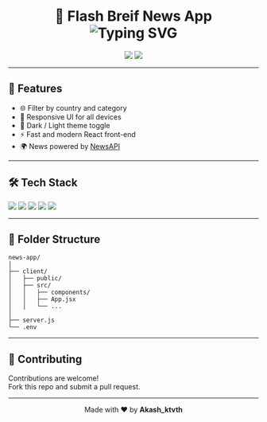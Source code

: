 <h1 align="center">
  📰 Flash Breif News App
  <br />
  <img src="https://readme-typing-svg.herokuapp.com/?lines=Stay+updated+with+top+headlines;Powered+by+React+and+NewsAPI;Responsive+Design+with+Dark+Mode&center=true&width=500&height=45" alt="Typing SVG" />
</h1>

<p align="center">
  <img src="https://img.shields.io/badge/React-18-blue" />
  <img src="https://img.shields.io/badge/Status-Active-brightgreen" />
</p>

---

## 🚀 Features
- 🌐 Filter by country and category
- 📱 Responsive UI for all devices
- 🌙 Dark / Light theme toggle
- ⚡ Fast and modern React front-end
- 🌍 News powered by [NewsAPI](https://newsapi.org)

---

## 🛠️ Tech Stack

<p>
  <img src="https://img.shields.io/badge/React.js-2023-blue" />
  <img src="https://img.shields.io/badge/Node.js-API-green" />
  <img src="https://img.shields.io/badge/Express.js-Backend-lightgrey" />
  <img src="https://img.shields.io/badge/TailwindCSS-Styling-blueviolet" />
  <img src="https://img.shields.io/badge/React Router-Routing-red" />
</p>

---

## 📁 Folder Structure

```
news-app/
│
├── client/
│   ├── public/
│   ├── src/
│   │   ├── components/
│   │   ├── App.jsx
│   │   └── ...
│
├── server.js
└── .env
```

---

## 🤝 Contributing

Contributions are welcome!  
Fork this repo and submit a pull request.

---
<p align="center">
  Made with ❤️ by <strong>Akash_ktvth</strong>
</p>
